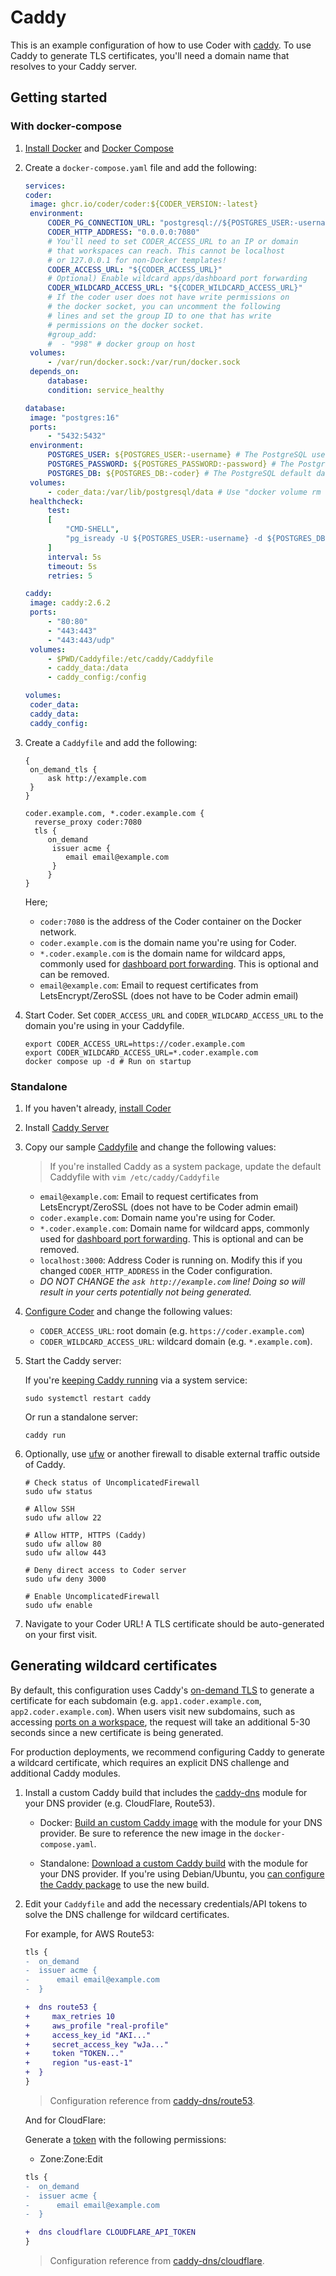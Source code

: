# Caddy

This is an example configuration of how to use Coder with
[caddy](https://caddyserver.com/docs). To use Caddy to generate TLS
certificates, you'll need a domain name that resolves to your Caddy server.

## Getting started

### With docker-compose

1. [Install Docker](https://docs.docker.com/engine/install/) and
   [Docker Compose](https://docs.docker.com/compose/install/)

2. Create a `docker-compose.yaml` file and add the following:

   ```yaml
   services:
   coder:
   	image: ghcr.io/coder/coder:${CODER_VERSION:-latest}
   	environment:
   		CODER_PG_CONNECTION_URL: "postgresql://${POSTGRES_USER:-username}:${POSTGRES_PASSWORD:-password}@database/${POSTGRES_DB:-coder}?sslmode=disable"
   		CODER_HTTP_ADDRESS: "0.0.0.0:7080"
   		# You'll need to set CODER_ACCESS_URL to an IP or domain
   		# that workspaces can reach. This cannot be localhost
   		# or 127.0.0.1 for non-Docker templates!
   		CODER_ACCESS_URL: "${CODER_ACCESS_URL}"
   		# Optional) Enable wildcard apps/dashboard port forwarding
   		CODER_WILDCARD_ACCESS_URL: "${CODER_WILDCARD_ACCESS_URL}"
   		# If the coder user does not have write permissions on
   		# the docker socket, you can uncomment the following
   		# lines and set the group ID to one that has write
   		# permissions on the docker socket.
   		#group_add:
   		#  - "998" # docker group on host
   	volumes:
   		- /var/run/docker.sock:/var/run/docker.sock
   	depends_on:
   		database:
   		condition: service_healthy

   database:
   	image: "postgres:16"
   	ports:
   		- "5432:5432"
   	environment:
   		POSTGRES_USER: ${POSTGRES_USER:-username} # The PostgreSQL user (useful to connect to the database)
   		POSTGRES_PASSWORD: ${POSTGRES_PASSWORD:-password} # The PostgreSQL password (useful to connect to the database)
   		POSTGRES_DB: ${POSTGRES_DB:-coder} # The PostgreSQL default database (automatically created at first launch)
   	volumes:
   		- coder_data:/var/lib/postgresql/data # Use "docker volume rm coder_coder_data" to reset Coder
   	healthcheck:
   		test:
   		[
   			"CMD-SHELL",
   			"pg_isready -U ${POSTGRES_USER:-username} -d ${POSTGRES_DB:-coder}",
   		]
   		interval: 5s
   		timeout: 5s
   		retries: 5

   caddy:
   	image: caddy:2.6.2
   	ports:
   		- "80:80"
   		- "443:443"
   		- "443:443/udp"
   	volumes:
   		- $PWD/Caddyfile:/etc/caddy/Caddyfile
   		- caddy_data:/data
   		- caddy_config:/config

   volumes:
   	coder_data:
   	caddy_data:
   	caddy_config:
   ```

3. Create a `Caddyfile` and add the following:

   ```
   {
   	on_demand_tls {
   		ask http://example.com
   	}
   }

   coder.example.com, *.coder.example.com {
     reverse_proxy coder:7080
     tls {
       	on_demand
         issuer acme {
            email email@example.com
         }
     	}
   }
   ```

   Here;

   - `coder:7080` is the address of the Coder container on the Docker network.
   - `coder.example.com` is the domain name you're using for Coder.
   - `*.coder.example.com` is the domain name for wildcard apps, commonly used
     for [dashboard port forwarding](../admin/networking/port-forwarding.md).
     This is optional and can be removed.
   - `email@example.com`: Email to request certificates from LetsEncrypt/ZeroSSL
     (does not have to be Coder admin email)

4. Start Coder. Set `CODER_ACCESS_URL` and `CODER_WILDCARD_ACCESS_URL` to the
   domain you're using in your Caddyfile.

   ```shell
   export CODER_ACCESS_URL=https://coder.example.com
   export CODER_WILDCARD_ACCESS_URL=*.coder.example.com
   docker compose up -d # Run on startup
   ```

### Standalone

1. If you haven't already, [install Coder](../../../../install/index.md)

2. Install [Caddy Server](https://caddyserver.com/docs/install)

3. Copy our sample [Caddyfile](./Caddyfile) and change the following values:

   > If you're installed Caddy as a system package, update the default Caddyfile
   > with `vim /etc/caddy/Caddyfile`

   - `email@example.com`: Email to request certificates from LetsEncrypt/ZeroSSL
     (does not have to be Coder admin email)
   - `coder.example.com`: Domain name you're using for Coder.
   - `*.coder.example.com`: Domain name for wildcard apps, commonly used for
     [dashboard port forwarding](../admin/networking/port-forwarding.md). This
     is optional and can be removed.
   - `localhost:3000`: Address Coder is running on. Modify this if you changed
     `CODER_HTTP_ADDRESS` in the Coder configuration.
   - _DO NOT CHANGE the `ask http://example.com` line! Doing so will result in
     your certs potentially not being generated._

4. [Configure Coder](../admin/setup/index.md) and change the following values:

   - `CODER_ACCESS_URL`: root domain (e.g. `https://coder.example.com`)
   - `CODER_WILDCARD_ACCESS_URL`: wildcard domain (e.g. `*.example.com`).

5. Start the Caddy server:

   If you're [keeping Caddy running](https://caddyserver.com/docs/running) via a
   system service:

   ```shell
   sudo systemctl restart caddy
   ```

   Or run a standalone server:

   ```shell
   caddy run
   ```

6. Optionally, use [ufw](https://wiki.ubuntu.com/UncomplicatedFirewall) or
   another firewall to disable external traffic outside of Caddy.

   ```shell
   # Check status of UncomplicatedFirewall
   sudo ufw status

   # Allow SSH
   sudo ufw allow 22

   # Allow HTTP, HTTPS (Caddy)
   sudo ufw allow 80
   sudo ufw allow 443

   # Deny direct access to Coder server
   sudo ufw deny 3000

   # Enable UncomplicatedFirewall
   sudo ufw enable
   ```

7. Navigate to your Coder URL! A TLS certificate should be auto-generated on
   your first visit.

## Generating wildcard certificates

By default, this configuration uses Caddy's
[on-demand TLS](https://caddyserver.com/docs/caddyfile/options#on-demand-tls) to
generate a certificate for each subdomain (e.g. `app1.coder.example.com`,
`app2.coder.example.com`). When users visit new subdomains, such as accessing
[ports on a workspace](../admin/networking/port-forwarding.md), the request will
take an additional 5-30 seconds since a new certificate is being generated.

For production deployments, we recommend configuring Caddy to generate a
wildcard certificate, which requires an explicit DNS challenge and additional
Caddy modules.

1. Install a custom Caddy build that includes the
   [caddy-dns](https://github.com/caddy-dns) module for your DNS provider (e.g.
   CloudFlare, Route53).

   - Docker:
     [Build an custom Caddy image](https://github.com/docker-library/docs/tree/master/caddy#adding-custom-caddy-modules)
     with the module for your DNS provider. Be sure to reference the new image
     in the `docker-compose.yaml`.

   - Standalone:
     [Download a custom Caddy build](https://caddyserver.com/download) with the
     module for your DNS provider. If you're using Debian/Ubuntu, you
     [can configure the Caddy package](https://caddyserver.com/docs/build#package-support-files-for-custom-builds-for-debianubunturaspbian)
     to use the new build.

2. Edit your `Caddyfile` and add the necessary credentials/API tokens to solve
   the DNS challenge for wildcard certificates.

   For example, for AWS Route53:

   ```diff
   tls {
   -  on_demand
   -  issuer acme {
   -      email email@example.com
   -  }

   +  dns route53 {
   +     max_retries 10
   +     aws_profile "real-profile"
   +     access_key_id "AKI..."
   +     secret_access_key "wJa..."
   +     token "TOKEN..."
   +     region "us-east-1"
   +  }
   }
   ```

   > Configuration reference from
   > [caddy-dns/route53](https://github.com/caddy-dns/route53).

   And for CloudFlare:

   Generate a
   [token](https://developers.cloudflare.com/fundamentals/api/get-started/create-token)
   with the following permissions:

   - Zone:Zone:Edit

   ```diff
   tls {
   -  on_demand
   -  issuer acme {
   -      email email@example.com
   -  }

   +  dns cloudflare CLOUDFLARE_API_TOKEN
   }
   ```

   > Configuration reference from
   > [caddy-dns/cloudflare](https://github.com/caddy-dns/cloudflare).
